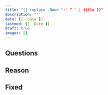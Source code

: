 ```yaml
---
title: "{{ replace .Name "-" " " | title }}"
description: ""
date: {{ .Date }}
lastmod: {{ .Date }}
draft: true
images: []
---
```


## Questions

## Reason

## Fixed
